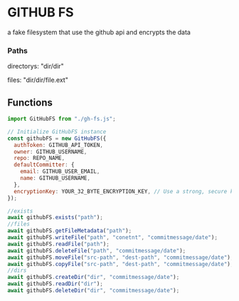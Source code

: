 # GITHUB FS

a fake filesystem that use the github api and encrypts the data

### Paths

directorys: "dir/dir"

files: "dir/dir/file.ext"

## Functions

```js
import GitHubFS from "./gh-fs.js";

// Initialize GitHubFS instance
const githubFS = new GitHubFS({
  authToken: GITHUB_API_TOKEN,
  owner: GITHUB_USERNAME,
  repo: REPO_NAME,
  defaultCommitter: {
    email: GITHUB_USER_EMAIL,
    name: GITHUB_USERNAME,
  },
  encryptionKey: YOUR_32_BYTE_ENCRYPTION_KEY, // Use a strong, secure key
});

//exists
await githubFS.exists("path");
//files
await githubFS.getFileMetadata("path");
await githubFS.writeFile("path", "conetnt", "commitmessage/date");
await githubFS.readFile("path");
await githubFS.deleteFile("path", "commitmessage/date");
await githubFS.moveFile("src-path", "dest-path", "commitmessage/date");
await githubFS.copyFile("src-path", "dest-path", "commitmessage/date");
//dirs
await githubFS.createDir("dir", "commitmessage/date");
await githubFS.readDir("dir");
await githubFS.deleteDir("dir", "commitmessage/date");
```
